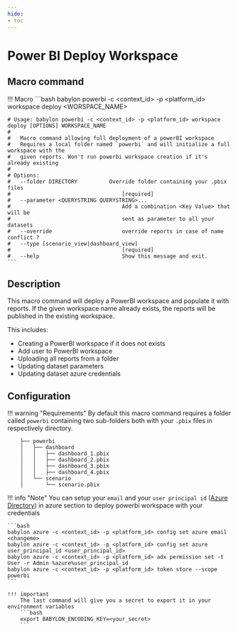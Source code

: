 ```yaml
---
hide:
- toc
---
```

# Power BI Deploy Workspace


## Macro command

!!! Macro
    ```bash
    babylon powerbi -c <context_id> -p <platform_id> workspace deploy <WORSPACE_NAME>

    # Usage: babylon powerbi -c <context_id> -p <platform_id> workspace deploy [OPTIONS] WORKSPACE_NAME
    # 
    #   Macro command allowing full deployment of a powerBI workspace
    #   Requires a local folder named `powerbi` and will initialize a full workspace with the
    #   given reports. Won't run powerbi workspace creation if it's already existing
    # 
    # Options:
    #   --folder DIRECTORY          Override folder containing your .pbix files
    #                                   [required]
    #   --parameter <QUERYSTRING QUERYSTRING>...
    #                                   Add a combination <Key Value> that will be
    #                                   sent as parameter to all your datasets
    #   --override                      override reports in case of name conflict ?
    #   --type [scenario_view|dashboard_view]
    #                                   [required]
    #   --help                          Show this message and exit.
    ```


## Description

This macro command will deploy a PowerBI workspace and populate it with reports. If the given workspace name already exists, the reports will be published in the existing workspace.

This includes:

  - Creating a PowerBI workspace if it does not exists
  - Add user to PowerBI workspace
  - Uploading all reports from a folder
  - Updating dataset parameters
  - Updating dataset azure credentials


## Configuration 

!!! warning "Requirements"
    By default this macro command requires a folder called `powerbi` containing two sub-folders 
    both with your `.pbix` files in respectively directory.

        ├── powerbi
        │   ├── dashboard
        │   │   ├── dashboard_1.pbix
        │   │   ├── dashboard_2.pbix
        │   │   ├── dashboard_3.pbix
        │   │   ├── dashboard_4.pbix
        │   └── scenario
        │       └── scenario.pbix


!!! info "Note"
    You can setup your `email` and your `user principal id` ([Azure Directory](https://portal.azure.com/#view/Microsoft_AAD_UsersAndTenants/UserManagementMenuBlade/~/AllUsers)) in azure section to deploy powerbi workspace with your credentials

    ```bash
    babylon azure -c <context_id> -p <platform_id> config set azure email <changeme>
    babylon azure -c <context_id> -p <platform_id> config set azure user_principal_id <user_principal_id>
    babylon azure -c <context_id> -p <platform_id> adx permission set -t User -r Admin %azure%user_principal_id
    babylon azure -c <context_id> -p <platform_id> token store --scope powerbi
    ```

    !!! important 
        The last command will give you a secret to export it in your environment variables
        ```bash
        export BABYLON_ENCODING_KEY=<your_secret>
        ```
